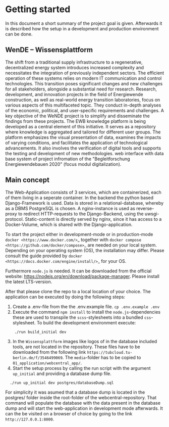 # Getting started
In this document a short summary of the project goal is given. Afterwards it is described how the setup in a development and production environment can be done.

## WenDE – Wissensplattform
The shift from a traditional supply infrastructure to a regenerative, decentralized energy system introduces increased complexity and necessitates the integration of previously independent sectors. The efficient operation of these systems relies on modern IT communication and control technologies. This transition poses significant changes and new challenges for all stakeholders, alongside a substantial need for research.
Research, development, and innovation projects in the field of Energiewende construction, as well as real-world energy transition laboratories, focus on various aspects of this multifaceted topic. They conduct in-depth analyses of the economic, political, and user-specific requirements and challenges.
A key objective of the WeNDE project is to simplify and disseminate the findings from these projects. The EWB knowledge platform is being developed as a central element of this initiative. It serves as a repository where knowledge is aggregated and tailored for different user groups. The platform emphasizes the visual presentation of data, examines the impacts of varying conditions, and facilitates the application of technological advancements. It also involves the verification of digital tools and supports the testing and development of new methodologies.
web interface with data base system of project infromation of the "Begleitforschung Energiewendebauen 2020" (focus modul digitalization).

## Main concept
The Web-Application consists of 3 services, which are containerized, each of them living in a seperate container. In the backend the python based Django-Framework is used. Data is stored in a relational-database, whereby as a DBMS PostgreSQL is chosen. A nginx-instance is used as reverse-proxy to redirect HTTP-requests to the Django-Backend, using the uwsgi-protocol. Static-content is directly served by nginx, since it has access to a Docker-Volume, which is shared with the Django-application.

To start the project either in development-mode or in production-mode `docker <https://www.docker.com/>`_  together with `docker compose <https://github.com/docker/compose>`_ are needed on your local system. Depending on your operating system (OS), the installation may differ. Please consult the guide provided by `docker <https://docs.docker.com/engine/install/>`_ for your OS.

Furthermore `node.js` is needed. It can be downloaded from the official website: https://nodejs.org/en/download/package-manager. Please install the latest LTS-version.

After that please clone the repo to a local location of your choice. 
The application can be executed by doing the following steps:
1. Create a .env-file from the the .env.example file.
`
  cp .env.example .env
`
2. Execute the command `npm install` to install the `node.js`-dependencies these are used to transpile the `scss`-stylesheets into a bundled `css`-stylesheet.
To build the development environment execute:
```
    ./run build_initial dev
```
3. In the `Wissensplattform` images like logos of in the database included tools, are not located in the repository. These files have to be downloaded from the following link `https://tubcloud.tu-berlin.de/f/3546499069`. The `media`-folder has to be copied to `01_application/webcentral_app/`.
3. Start the setup process by calling the run script with the argument `up_initial` and providing a database dump file.
```
  ./run up_initial dev postgres/databaseDump.sql
```
For simplicity it was asumed that a database dump is located in the postgres/ folder inside the root-folder of the webcentral-repository. That command will populate the database with the data present in the database dump and will start the web-application in development mode afterwards. It can the be visited on a browser of choice by going to the link `http://127.0.0.1:8000`.
